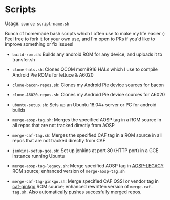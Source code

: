 Scripts
=========

Usage:
 `source script-name.sh`

Bunch of homemade bash scripts which I often use to make my life easier :)  
Feel free to fork it for your own use, and I'm open to PRs if you'd like to improve something or fix issues!

* `build-rom.sh`: Builds any android ROM for any device, and uploads it to transfer.sh

* `clone-hals.sh`: Clones QCOM msm8916 HALs which I use to compile Android Pie ROMs for lettuce & A6020

* `clone-bacon-repos.sh`: Clones my Android Pie device sources for bacon

* `clone-A6020-repos.sh`: Clones my Android Pie device sources for A6020

* `ubuntu-setup.sh`: Sets up an Ubuntu 18.04+ server or PC for android builds

* `merge-aosp-tag.sh`: Merges the specified AOSP tag in a ROM source in all repos that are not tracked directly from AOSP

* `merge-caf-tag.sh`: Merges the specified CAF tag in a ROM source in all repos that are not tracked directly from CAF

* `jenkins-setup-gce.sh`: Set up jenkins at port 80 (HTTP port) in a GCE instance running Ubuntu

* `merge-aosp-tag-legacy.sh`: Merge specified AOSP tag in [AOSP-LEGACY](https://github.com/AOSP-LEGACY) ROM source; enhanced version of `merge-aosp-tag.sh`

* `merge-caf-tag-ginkgo.sh`: Merge specified CAF QSSI or vendor tag in [caf-ginkgo](https://github.com/caf-ginkgo) ROM source; enhanced rewritten version of `merge-caf-tag.sh`. Also automatically pushes succesfully merged repos.

